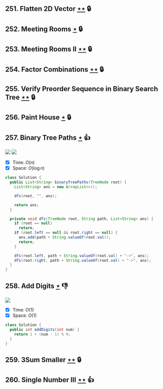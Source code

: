 ## 251. Flatten 2D Vector [$\star\star$](https://leetcode.com/problems/flatten-2d-vector) 🔒

## 252. Meeting Rooms [$\star$](https://leetcode.com/problems/meeting-rooms) 🔒

## 253. Meeting Rooms II [$\star\star$](https://leetcode.com/problems/meeting-rooms-ii) 🔒

## 254. Factor Combinations [$\star\star$](https://leetcode.com/problems/factor-combinations) 🔒

## 255. Verify Preorder Sequence in Binary Search Tree [$\star\star$](https://leetcode.com/problems/verify-preorder-sequence-in-binary-search-tree) 🔒

## 256. Paint House [$\star$](https://leetcode.com/problems/paint-house) 🔒

## 257. Binary Tree Paths [$\star$](https://leetcode.com/problems/binary-tree-paths) :thumbsup:

![](https://img.shields.io/badge/-Depth%20First%20Search-86C166.svg?style=flat-square) ![](https://img.shields.io/badge/-Tree-227D51.svg?style=flat-square)

- [x] Time: $O(n)$
- [x] Space: $O(\log n)$

```java
class Solution {
  public List<String> binaryTreePaths(TreeNode root) {
    List<String> ans = new ArrayList<>();

    dfs(root, "", ans);

    return ans;
  }

  private void dfs(TreeNode root, String path, List<String> ans) {
    if (root == null)
      return;
    if (root.left == null && root.right == null) {
      ans.add(path + String.valueOf(root.val));
      return;
    }

    dfs(root.left, path + String.valueOf(root.val) + "->", ans);
    dfs(root.right, path + String.valueOf(root.val) + "->", ans);
  }
}
```

## 258. Add Digits [$\star$](https://leetcode.com/problems/add-digits) :thumbsdown:

![](https://img.shields.io/badge/-Math-434343.svg?style=flat-square)

- [x] Time: $O(1)$
- [x] Space: $O(1)$

```java
class Solution {
  public int addDigits(int num) {
    return 1 + (num - 1) % 9;
  }
}
```

## 259. 3Sum Smaller [$\star\star$](https://leetcode.com/problems/3sum-smaller) 🔒

## 260. Single Number III [$\star\star$](https://leetcode.com/problems/single-number-iii) :thumbsup:
